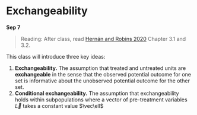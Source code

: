 
# Exchangeability

**Sep 7**

> Reading: After class, read [Hernán and Robins 2020](https://www.hsph.harvard.edu/miguel-hernan/causal-inference-book/) Chapter 3.1 and 3.2.

This class will introduce three key ideas:

1. **Exchangeability.** The assumption that treated and untreated units are **exchangeable** in the sense that the observed potential outcome for one set is informative about the unobserved potential outcome for the other set.
2. **Conditional exchangeability.** The assumption that exchangeability holds within subpopulations where a vector of pre-treatment variables $\vec{L}$ takes a constant value $\vec\ell$
